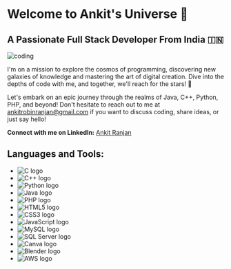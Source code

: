# Welcome to Ankit's Universe 🚀

## A Passionate Full Stack Developer From India 🇮🇳

![coding](https://miro.medium.com/v2/resize:fit:679/1*zVnWJtyGOX_kUIDm6ccCfQ.gif)

I'm on a mission to explore the cosmos of programming, discovering new galaxies of knowledge and mastering the art of digital creation. Dive into the depths of code with me, and together, we'll reach for the stars! 🌟

Let's embark on an epic journey through the realms of Java, C++, Python, PHP, and beyond! Don't hesitate to reach out to me at [ankitrobinranjan@gmail.com](mailto:ankitrobinranjan@gmail.com) if you want to discuss coding, share ideas, or just say hello!

**Connect with me on LinkedIn:** [Ankit Ranjan](https://www.linkedin.com/in/ankit-ranjan-a40383221/)

## Languages and Tools:

- ![C logo](https://cdn.jsdelivr.net/gh/devicons/devicon/icons/c/c-original.svg)
- ![C++ logo](https://upload.wikimedia.org/wikipedia/commons/3/32/C%2B%2B_logo.png)
- ![Python logo](https://cdn.jsdelivr.net/gh/devicons/devicon/icons/python/python-original.svg)
- ![Java logo](https://cdn.jsdelivr.net/gh/devicons/devicon/icons/java/java-original.svg)
- ![PHP logo](https://cdn.jsdelivr.net/gh/devicons/devicon/icons/php/php-original.svg)
- ![HTML5 logo](https://cdn.jsdelivr.net/gh/devicons/devicon/icons/html5/html5-original.svg)
- ![CSS3 logo](https://cdn.jsdelivr.net/gh/devicons/devicon/icons/css3/css3-original.svg)
- ![JavaScript logo](https://cdn.jsdelivr.net/gh/devicons/devicon/icons/javascript/javascript-original.svg)
- ![MySQL logo](https://cdn.jsdelivr.net/gh/devicons/devicon/icons/mysql/mysql-original.svg)
- ![SQL Server logo](https://w7.pngwing.com/pngs/170/924/png-transparent-microsoft-sql-server-microsoft-azure-sql-database-microsoft-text-logo-microsoft-azure.png)
- ![Canva logo](https://cdn.jsdelivr.net/gh/devicons/devicon/icons/canva/canva-original.svg)
- ![Blender logo](https://cdn.jsdelivr.net/gh/devicons/devicon/icons/blender/blender-original.svg)
- ![AWS logo](https://upload.wikimedia.org/wikipedia/commons/thumb/9/93/Amazon_Web_Services_Logo.svg/1024px-Amazon_Web_Services_Logo.svg.png)
